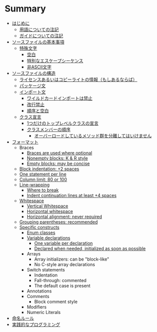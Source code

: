 # Summary

* [はじめに](README.md)
   * [用語についての注記](terminology-notes.md)
   * [ガイドについての注記](guide-notes.md)
* [ソースファイルの基本事項](source-file-basics.md)
   * [特殊文字](special-characters.md)
       * [空白](whitespace-characters.md)
       * [特別なエスケープシーケンス](special-escape-sequences.md)
       * [非ASCII文字](non-ascii-characters.md)
* [ソースファイルの構造](source-file-structure.md)
   * [ライセンスあるいはコピーライトの情報（もしあるならば）](license_or_copyright_information_if_present.md)
   * [パッケージ文](package_statement.md)
   * [インポート文](import_statements.md)
       * [ワイルドカードインポートは禁止](no_wildcard_imports.md)
       * [改行禁止](no_line-wrapping.md)
       * [順序と空白](ordering_and_spacing.md)
   * [クラス宣言](class_declaration.md)
       * [1つだけのトップレベルクラスの宣言](exactly_one_top-level_class_declaration.md)
       * [クラスメンバーの順序](class_member_ordering.md)
           * [オーバーロードしているメソッド群を分離してはいけません](overloads_never_split.md)
* [フォーマット](formatting.md)
   * Braces
       * [Braces are used where optional](braces_are_used_where_optional.md)
       * [Nonempty blocks: K & R style](nonempty_blocks_k_&_r_style.md)
       * [Empty blocks: may be concise](empty_blocks_may_be_concise.md)
   * [Block indentation: +2 spaces](block_indentation_+2_spaces.md)
   * [One statement per line](one_statement_per_line.md)
   * [Column limit: 80 or 100](column_limit_80_or_100.md)
   * [Line-wrapping](line-wrapping.md)
       * [Where to break](where_to_break.md)
       * [Indent continuation lines at least +4 spaces](indent_continuation_lines_at_least_+4_spaces.md)
   * [Whitespace](whitespace.md)
       * [Vertical Whitespace](vertical_whitespace.md)
       * [Horizontal whitespace](horizontal_whitespace.md)
       * [Horizontal alignment: never required](horizontal_alignment_never_required.md)
   * [Grouping parentheses: recommended](grouping_parentheses_recommended.md)
   * [Specific constructs](specific_constructs.md)
       * [Enum classes](enum_classes.md)
       * [Variable declarations](variable_declarations.md)
           * [One variable per declaration](one_variable_per_declaration.md)
           * [Declared when needed, initialized as soon as possible](declared_when_needed,_initialized_as_soon_as_possi.md)
       * Arrays
           * Array initializers: can be "block-like"
           * No C-style array declarations
       * Switch statements
           * Indentation
           * Fall-through: commented
           * The default case is present
       * Annotations
       * Comments
           * Block comment style
       * Modifiers
       * Numeric Literals
* [命名ルール](naming.md)
* [実践的なプログラミング](programming-practices.md)

